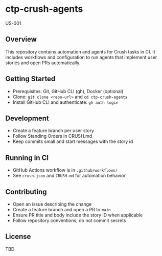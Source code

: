 # ctp-crush-agents

US-001

## Overview
This repository contains automation and agents for Crush tasks in CI. It includes workflows and configuration to run agents that implement user stories and open PRs automatically.

## Getting Started
- Prerequisites: Git, GitHub CLI (gh), Docker (optional)
- Clone: `git clone <repo-url>` and `cd ctp-crush-agents`
- Install GitHub CLI and authenticate: `gh auth login`

## Development
- Create a feature branch per user story
- Follow Standing Orders in CRUSH.md
- Keep commits small and start messages with the story id

## Running in CI
- GitHub Actions workflow is in `.github/workflows/`
- See `crush.json` and `CRUSH.md` for automation behavior

## Contributing
- Open an issue describing the change
- Create a feature branch and open a PR to `main`
- Ensure PR title and body include the story ID when applicable
- Follow repository conventions; do not commit secrets

## License
TBD